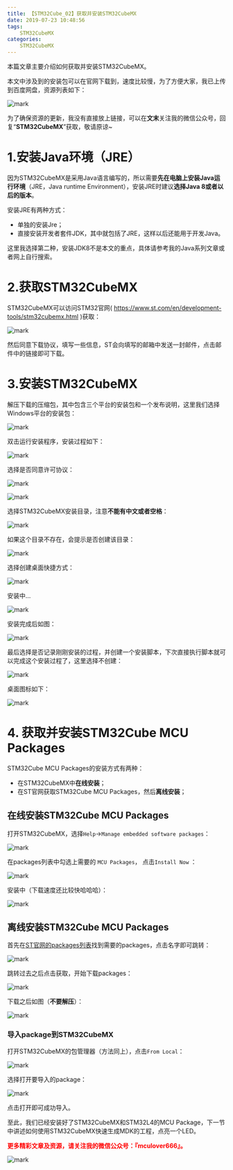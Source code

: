 ```yaml
---
title: 【STM32Cube_02】获取并安装STM32CubeMX
date: 2019-07-23 10:48:56
tags:
    STM32CubeMX
categories:
    STM32CubeMX
---
```


本篇文章主要介绍如何获取并安装STM32CubeMX。
<!--more-->

本文中涉及到的安装包可以在官网下载到，速度比较慢，为了方便大家，我已上传到百度网盘，资源列表如下：

![mark](http://mculover666.cn/image/20190811/cl1vFBW5yuSq.png?imageslim)

为了确保资源的更新，我没有直接放上链接，可以在**文末**关注我的微信公众号，回复“**STM32CubeMX**”获取，敬请原谅~

# 1.安装Java环境（JRE）
因为STM32CubeMX是采用Java语言编写的，所以需要**先在电脑上安装Java运行环境**（JRE，Java runtime Environment），安装JRE时建议**选择Java 8或者以后的版本**。

安装JRE有两种方式：

- 单独的安装Jre；
- 直接安装开发者套件JDK，其中就包括了JRE，这样以后还能用于开发Java。

这里我选择第二种，安装JDK8不是本文的重点，具体请参考我的Java系列文章或者网上自行搜索。

# 2.获取STM32CubeMX
STM32CubeMX可以访问STM32官网( https://www.st.com/en/development-tools/stm32cubemx.html )获取：

![mark](http://mculover666.cn/image/20190811/bWTWrfuJnhX5.png?imageslim)

然后同意下载协议，填写一些信息，ST会向填写的邮箱中发送一封邮件，点击邮件中的链接即可下载。

# 3.安装STM32CubeMX
解压下载的压缩包，其中包含三个平台的安装包和一个发布说明，这里我们选择Windows平台的安装包：

![mark](http://mculover666.cn/image/20190811/JmkwIDTsSWo1.png?imageslim)

双击运行安装程序，安装过程如下：

![mark](http://mculover666.cn/image/20190811/QRiGcKFGel1T.png?imageslim)

选择是否同意许可协议：

![mark](http://mculover666.cn/image/20190811/P8S8GriWkoyG.png?imageslim)

![mark](http://mculover666.cn/image/20190811/1c4D5wBFVV9e.png?imageslim)

选择STM32CubeMX安装目录，注意**不能有中文或者空格**：

![mark](http://mculover666.cn/image/20190811/YH9UCGaHSIX7.png?imageslim)

如果这个目录不存在，会提示是否创建该目录：

![mark](http://mculover666.cn/image/20190811/3933VlaP8fHp.png?imageslim)

选择创建桌面快捷方式：

![mark](http://mculover666.cn/image/20190811/xwgbSVuGHgdb.png?imageslim)

安装中...

![mark](http://mculover666.cn/image/20190811/aAvl1nIYwYBj.png?imageslim)

安装完成后如图：

![mark](http://mculover666.cn/image/20190811/DoLwzbrlsDT6.png?imageslim)

最后选择是否记录刚刚安装的过程，并创建一个安装脚本，下次直接执行脚本就可以完成这个安装过程了，这里选择不创建：

![mark](http://mculover666.cn/image/20190811/VcnP9F8j04bS.png?imageslim)

桌面图标如下：

![mark](http://mculover666.cn/image/20190811/1EcyTM3NGxL7.png?imageslim)

# 4. 获取并安装STM32Cube MCU Packages
STM32Cube MCU Packages的安装方式有两种：

- 在STM32CubeMX中**在线安装**；
- 在ST官网获取STM32Cube MCU Packages，然后**离线安装**；

## 在线安装STM32Cube MCU Packages
打开STM32CubeMX，选择`Help`->`Manage embedded software packages`：

![mark](http://mculover666.cn/image/20190811/28Oclq0pEvP3.png?imageslim)

在packages列表中勾选上需要的 `MCU Packages`， 点击`Install Now` ：

![mark](http://mculover666.cn/image/20190811/plS5zNQiSzAo.png?imageslim)

安装中（下载速度还比较快哈哈哈）：

![mark](http://mculover666.cn/image/20190811/FSVTgvBenHS5.png?imageslim)

## 离线安装STM32Cube MCU Packages
首先在[ST官网的packages列表](https://www.st.com/content/st_com/en/stm32cube-ecosystem.html)找到需要的packages，点击名字即可跳转：

![mark](http://mculover666.cn/image/20190811/ts9NYzyepz08.png?imageslim)

跳转过去之后点击获取，开始下载packages：

![mark](http://mculover666.cn/image/20190811/kuiYBrE14cre.png?imageslim)

下载之后如图（**不要解压**）：

![mark](http://mculover666.cn/image/20190811/nflkfFhiwRq3.png?imageslim)

### 导入package到STM32CubeMX
打开STM32CubeMX的包管理器（方法同上），点击`From Local`：

![mark](http://mculover666.cn/image/20190811/i384oOghVbBU.png?imageslim)

选择打开要导入的package：

![mark](http://mculover666.cn/image/20190811/bDoB6uLWc3rR.png?imageslim)

点击打开即可成功导入。

至此，我们已经安装好了STM32CubeMX和STM32L4的MCU Package，下一节中讲述如何使用STM32CubeMX快速生成MDK的工程，点亮一个LED。

**<font color="#FF0000">更多精彩文章及资源，请关注我的微信公众号：『mculover666』。</font>**

![mark](http://mculover666.cn/image/20190811/gKNrs8CqezFQ.jpg?imageslim)